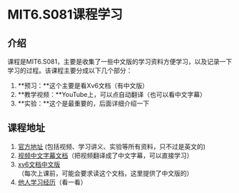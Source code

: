 # MIT6.S081课程学习

## 介绍
课程是MIT6.S081，主要是收集了一些中文版的学习资料方便学习，以及记录一下学习的过程。该课程主要分成以下几个部分：
1. **预习：**这个主要是看Xv6文档（有中文版）
2. **教学视频：**YouTube上，可以点自动翻译（也可以看中文字幕）
3. **实验：**这个是最重要的，后面详细介绍一下

## 课程地址
1. [官方地址](https://pdos.csail.mit.edu/6.828/2020/schedule.html) (包括视频、学习讲义、实验等所有资料，只不过是英文的)
2. [视频中文字幕文档](https://github.com/OperatingSystemI/MIT.6.S081/tree/main/MIT6.S081课程中文字幕)（把视频翻译成了中文字幕，可以直接学习）
3. [xv6文档中文版](https://github.com/OperatingSystemI/MIT.6.S081/tree/main/xv6-chinese)（每次上课前，可能会要求读这个文档，这里提供了中文版的）
4. [他人学习经历](https://zhuanlan.zhihu.com/p/251366985?utm_source=ZHShareTargetIDMore&utm_medium=social&utm_oi=827541041199583232)（看一看）

